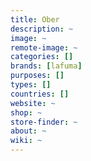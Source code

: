 ```yaml
---
title: Ober
description: ~
image: ~
remote-image: ~
categories: []
brands: [lafuma]
purposes: []
types: []
countries: []
website: ~
shop: ~
store-finder: ~
about: ~
wiki: ~
---
```

